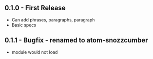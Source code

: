 ## 0.1.0 - First Release
* Can add phrases, paragraphs, paragraph
* Basic specs

## 0.1.1 - Bugfix - renamed to atom-snozzcumber
* module would not load

